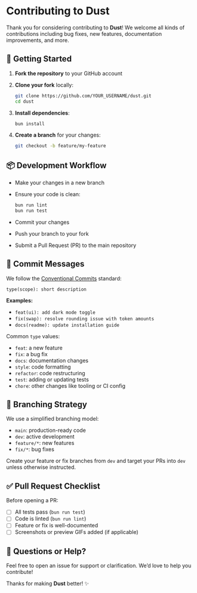 # Contributing to Dust

Thank you for considering contributing to **Dust**! We welcome all kinds of contributions including bug fixes, new features, documentation improvements, and more.

## 🚀 Getting Started

1. **Fork the repository** to your GitHub account
2. **Clone your fork** locally:

   ```bash
   git clone https://github.com/YOUR_USERNAME/dust.git
   cd dust
   ```

3. **Install dependencies**:

   ```bash
   bun install
   ```

4. **Create a branch** for your changes:

   ```bash
   git checkout -b feature/my-feature
   ```

## 📦 Development Workflow

- Make your changes in a new branch
- Ensure your code is clean:

  ```bash
  bun run lint
  bun run test
  ```

- Commit your changes
- Push your branch to your fork
- Submit a Pull Request (PR) to the main repository

## 📝 Commit Messages

We follow the [Conventional Commits](https://www.conventionalcommits.org/en/v1.0.0/) standard:

```
type(scope): short description
```

**Examples:**

- `feat(ui): add dark mode toggle`
- `fix(swap): resolve rounding issue with token amounts`
- `docs(readme): update installation guide`

Common `type` values:

- `feat`: a new feature
- `fix`: a bug fix
- `docs`: documentation changes
- `style`: code formatting
- `refactor`: code restructuring
- `test`: adding or updating tests
- `chore`: other changes like tooling or CI config

## 🌿 Branching Strategy

We use a simplified branching model:

- `main`: production-ready code
- `dev`: active development
- `feature/*`: new features
- `fix/*`: bug fixes

Create your feature or fix branches from `dev` and target your PRs into `dev` unless otherwise instructed.

## ✅ Pull Request Checklist

Before opening a PR:

- [ ] All tests pass (`bun run test`)
- [ ] Code is linted (`bun run lint`)
- [ ] Feature or fix is well-documented
- [ ] Screenshots or preview GIFs added (if applicable)

## 💬 Questions or Help?

Feel free to open an issue for support or clarification. We’d love to help you contribute!

Thanks for making **Dust** better! ✨
